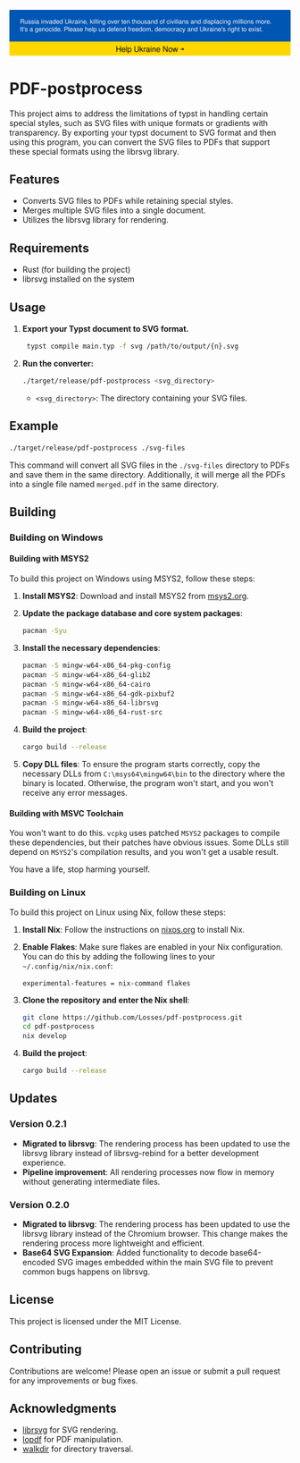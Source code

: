 [![Stand With Ukraine](https://raw.githubusercontent.com/vshymanskyy/StandWithUkraine/main/banner2-direct.svg)](https://stand-with-ukraine.pp.ua)

# PDF-postprocess

This project aims to address the limitations of typst in handling certain special styles, such as SVG files with unique formats or gradients with transparency. By exporting your typst document to SVG format and then using this program, you can convert the SVG files to PDFs that support these special formats using the librsvg library.

## Features

- Converts SVG files to PDFs while retaining special styles.
- Merges multiple SVG files into a single document.
- Utilizes the librsvg library for rendering.

## Requirements

- Rust (for building the project)
- librsvg installed on the system

## Usage

1. **Export your Typst document to SVG format.**

   ```bash
    typst compile main.typ -f svg /path/to/output/{n}.svg
   ```

2. **Run the converter:**

   ```bash
   ./target/release/pdf-postprocess <svg_directory>
   ```

   - `<svg_directory>`: The directory containing your SVG files.

## Example

```bash
./target/release/pdf-postprocess ./svg-files
```

This command will convert all SVG files in the `./svg-files` directory to PDFs and save them in the same directory. Additionally, it will merge all the PDFs into a single file named `merged.pdf` in the same directory.

## Building

### Building on Windows

#### Building with MSYS2

To build this project on Windows using MSYS2, follow these steps:

1. **Install MSYS2**: Download and install MSYS2 from [msys2.org](https://www.msys2.org/).

2. **Update the package database and core system packages**:

   ```bash
   pacman -Syu
   ```

3. **Install the necessary dependencies**:

   ```bash
   pacman -S mingw-w64-x86_64-pkg-config
   pacman -S mingw-w64-x86_64-glib2
   pacman -S mingw-w64-x86_64-cairo
   pacman -S mingw-w64-x86_64-gdk-pixbuf2
   pacman -S mingw-w64-x86_64-librsvg
   pacman -S mingw-w64-x86_64-rust-src
   ```

4. **Build the project**:

   ```bash
   cargo build --release
   ```

5. **Copy DLL files**: To ensure the program starts correctly, copy the necessary DLLs from `C:\msys64\mingw64\bin` to the directory where the binary is located. Otherwise, the program won't start, and you won't receive any error messages.

#### Building with MSVC Toolchain

You won't want to do this. `vcpkg` uses patched `MSYS2` packages to compile these dependencies, but their patches have obvious issues. Some DLLs still depend on `MSYS2`'s compilation results, and you won't get a usable result.

You have a life, stop harming yourself.

### Building on Linux

To build this project on Linux using Nix, follow these steps:

1. **Install Nix**: Follow the instructions on [nixos.org](https://nixos.org/download.html) to install Nix.

2. **Enable Flakes**: Make sure flakes are enabled in your Nix configuration. You can do this by adding the following lines to your `~/.config/nix/nix.conf`:

   ```plaintext
   experimental-features = nix-command flakes
   ```

3. **Clone the repository and enter the Nix shell**:

   ```bash
   git clone https://github.com/Losses/pdf-postprocess.git
   cd pdf-postprocess
   nix develop
   ```

4. **Build the project**:

   ```bash
   cargo build --release
   ```

## Updates

### Version 0.2.1

- **Migrated to librsvg**: The rendering process has been updated to use the librsvg library instead of librsvg-rebind for a better development experience.
- **Pipeline improvement**: All rendering processes now flow in memory without generating intermediate files.

### Version 0.2.0

- **Migrated to librsvg**: The rendering process has been updated to use the librsvg library instead of the Chromium browser. This change makes the rendering process more lightweight and efficient.
- **Base64 SVG Expansion**: Added functionality to decode base64-encoded SVG images embedded within the main SVG file to prevent common bugs happens on librsvg.

## License

This project is licensed under the MIT License.

## Contributing

Contributions are welcome! Please open an issue or submit a pull request for any improvements or bug fixes.

## Acknowledgments

- [librsvg](https://gnome.pages.gitlab.gnome.org/librsvg/Rsvg-2.0/index.html) for SVG rendering.
- [lopdf](https://docs.rs/lopdf/latest/lopdf/) for PDF manipulation.
- [walkdir](https://docs.rs/walkdir/latest/walkdir/) for directory traversal.
